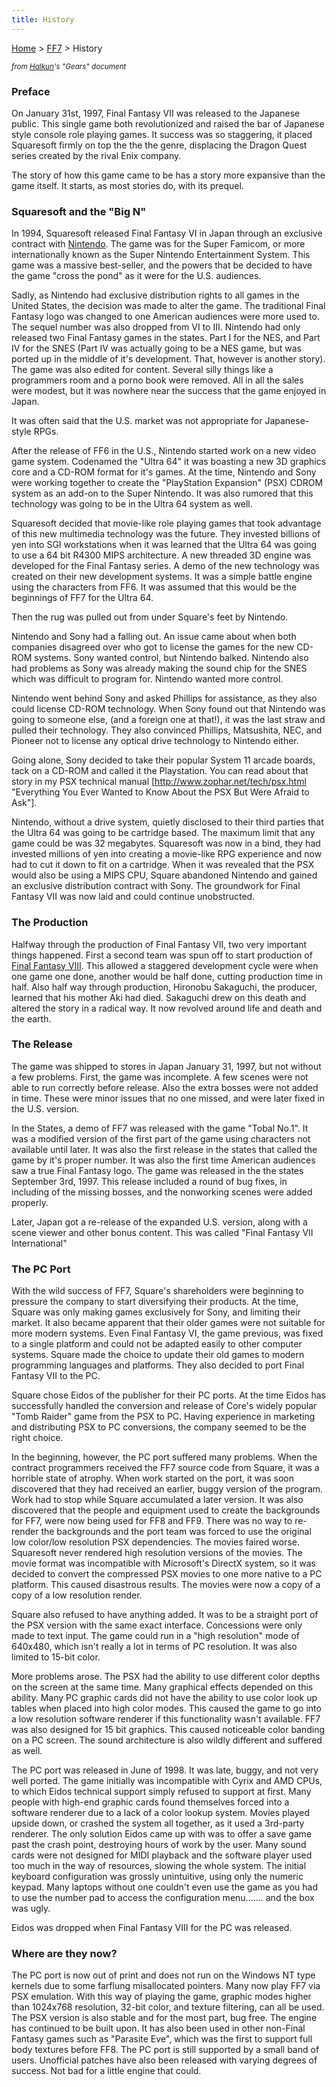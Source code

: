 ```yaml
---
title: History
---
```


[Home](../Main_Page.md) > [FF7](../FF7.md) > History

<small>*from [Halkun](../User:Halkun.md)'s "Gears" document*</small>

  

### Preface

On January 31st, 1997, Final Fantasy VII was released to the Japanese public. This single game both revolutionized and raised the bar of Japanese style console role playing games. It success was so staggering, it placed Squaresoft firmly on top the the the genre, displacing the Dragon Quest series created by the rival Enix company.

The story of how this game came to be has a story more expansive than the game itself. It starts, as most stories do, with its prequel.

### Squaresoft and the "Big N"

In 1994, Squaresoft released Final Fantasy VI in Japan through an exclusive contract with [Nintendo](http://www.nintendo.com/). The game was for the Super Famicom, or more internationally known as the Super Nintendo Entertainment System. This game was a massive best-seller, and the powers that be decided to have the game "cross the pond" as it were for the U.S. audiences.

Sadly, as Nintendo had exclusive distribution rights to all games in the United States, the decision was made to alter the game. The traditional Final Fantasy logo was changed to one American audiences were more used to. The sequel number was also dropped from VI to III. Nintendo had only released two Final Fantasy games in the states. Part I for the NES, and Part IV for the SNES (Part IV was actually going to be a NES game, but was ported up in the middle of it's development. That, however is another story). The game was also edited for content. Several silly things like a programmers room and a porno book were removed. All in all the sales were modest, but it was nowhere near the success that the game enjoyed in Japan.

It was often said that the U.S. market was not appropriate for Japanese-style RPGs.

After the release of FF6 in the U.S., Nintendo started work on a new video game system. Codenamed the "Ultra 64" it was boasting a new 3D graphics core and a CD-ROM format for it's games. At the time, Nintendo and Sony were working together to create the "PlayStation Expansion" (PSX) CDROM system as an add-on to the Super Nintendo. It was also rumored that this technology was going to be in the Ultra 64 system as well.

Squaresoft decided that movie-like role playing games that took advantage of this new multimedia technology was the future. They invested billions of yen into SGI workstations when it was learned that the Ultra 64 was going to use a 64 bit R4300 MIPS architecture. A new threaded 3D engine was developed for the Final Fantasy series. A demo of the new technology was created on their new development systems. It was a simple battle engine using the characters from FF6. It was assumed that this would be the beginnings of FF7 for the Ultra 64.

Then the rug was pulled out from under Square's feet by Nintendo.

Nintendo and Sony had a falling out. An issue came about when both companies disagreed over who got to license the games for the new CD-ROM systems. Sony wanted control, but Nintendo balked. Nintendo also had problems as Sony was already making the sound chip for the SNES which was difficult to program for. Nintendo wanted more control.

Nintendo went behind Sony and asked Phillips for assistance, as they also could license CD-ROM technology. When Sony found out that Nintendo was going to someone else, (and a foreign one at that!), it was the last straw and pulled their technology. They also convinced Phillips, Matsushita, NEC, and Pioneer not to license any optical drive technology to Nintendo either.

Going alone, Sony decided to take their popular System 11 arcade boards, tack on a CD-ROM and called it the Playstation. You can read about that story in my PSX technical manual \[[<http://www.zophar.net/tech/psx.html>](http://www.zophar.net/tech/psx.html) "Everything You Ever Wanted to Know About the PSX But Were Afraid to Ask"\].

Nintendo, without a drive system, quietly disclosed to their third parties that the Ultra 64 was going to be cartridge based. The maximum limit that any game could be was 32 megabytes. Squaresoft was now in a bind, they had invested millions of yen into creating a movie-like RPG experience and now had to cut it down to fit on a cartridge. When it was revealed that the PSX would also be using a MIPS CPU, Square abandoned Nintendo and gained an exclusive distribution contract with Sony. The groundwork for Final Fantasy VII was now laid and could continue unobstructed.

### The Production

Halfway through the production of Final Fantasy VII, two very important things happened. First a second team was spun off to start production of [Final Fantasy VIII](../FF8.md). This allowed a staggered development cycle were when one game one done, another would be half done, cutting production time in half. Also half way through production, Hironobu Sakaguchi, the producer, learned that his mother Aki had died. Sakaguchi drew on this death and altered the story in a radical way. It now revolved around life and death and the earth.

### The Release

The game was shipped to stores in Japan January 31, 1997, but not without a few problems. First, the game was incomplete. A few scenes were not able to run correctly before release. Also the extra bosses were not added in time. These were minor issues that no one missed, and were later fixed in the U.S. version.

In the States, a demo of FF7 was released with the game "Tobal No.1". It was a modified version of the first part of the game using characters not available until later. It was also the first release in the states that called the game by it's proper number. It was also the first time American audiences saw a true Final Fantasy logo. The game was released in the the states September 3rd, 1997. This release included a round of bug fixes, in including of the missing bosses, and the nonworking scenes were added properly.

Later, Japan got a re-release of the expanded U.S. version, along with a scene viewer and other bonus content. This was called "Final Fantasy VII International"

### The PC Port

With the wild success of FF7, Square's shareholders were beginning to pressure the company to start diversifying their products. At the time, Square was only making games exclusively for Sony, and limiting their market. It also became apparent that their older games were not suitable for more modern systems. Even Final Fantasy VI, the game previous, was fixed to a single platform and could not be adapted easily to other computer systems. Square made the choice to update their old games to modern programming languages and platforms. They also decided to port Final Fantasy VII to the PC.

Square chose Eidos of the publisher for their PC ports. At the time Eidos has successfully handled the conversion and release of Core's widely popular "Tomb Raider" game from the PSX to PC. Having experience in marketing and distributing PSX to PC conversions, the company seemed to be the right choice.

In the beginning, however, the PC port suffered many problems. When the contract programmers received the FF7 source code from Square, it was a horrible state of atrophy. When work started on the port, it was soon discovered that they had received an earlier, buggy version of the program. Work had to stop while Square accumulated a later version. It was also discovered that the people and equipment used to create the backgrounds for FF7, were now being used for FF8 and FF9. There was no way to re-render the backgrounds and the port team was forced to use the original low color/low resolution PSX dependencies. The movies faired worse. Squaresoft never rendered high resolution versions of the movies. The movie format was incompatible with Microsoft's DirectX system, so it was decided to convert the compressed PSX movies to one more native to a PC platform. This caused disastrous results. The movies were now a copy of a copy of a low resolution render.

Square also refused to have anything added. It was to be a straight port of the PSX version with the same exact interface. Concessions were only made to text input. The game could run in a "high resolution" mode of 640x480, which isn't really a lot in terms of PC resolution. It was also limited to 15-bit color.

More problems arose. The PSX had the ability to use different color depths on the screen at the same time. Many graphical effects depended on this ability. Many PC graphic cards did not have the ability to use color look up tables when placed into high color modes. This caused the game to go into a low resolution software renderer if this functionality wasn't available. FF7 was also designed for 15 bit graphics. This caused noticeable color banding on a PC screen. The sound architecture is also wildly different and suffered as well.

The PC port was released in June of 1998. It was late, buggy, and not very well ported. The game initially was incompatible with Cyrix and AMD CPUs, to which Eidos technical support simply refused to support at first. Many people with high-end graphic cards found themselves forced into a software renderer due to a lack of a color lookup system. Movies played upside down, or crashed the system all together, as it used a 3rd-party renderer. The only solution Eidos came up with was to offer a save game past the crash point, destroying hours of work by the user. Many sound cards were not designed for MIDI playback and the software player used too much in the way of resources, slowing the whole system. The initial keyboard configuration was grossly unintuitive, using only the numeric keypad. Many laptops without one couldn't even use the game as you had to use the number pad to access the configuration menu....... and the box was ugly.

Eidos was dropped when Final Fantasy VIII for the PC was released.

### Where are they now?

The PC port is now out of print and does not run on the Windows NT type kernels due to some farflung misallocated pointers. Many now play FF7 via PSX emulation. With this way of playing the game, graphic modes higher than 1024x768 resolution, 32-bit color, and texture filtering, can all be used. The PSX version is also stable and for the most part, bug free. The engine has continued to be built upon. It has also been used in other non-Final Fantasy games such as "Parasite Eve", which was the first to support full body textures before FF8. The PC port is still supported by a small band of users. Unofficial patches have also been released with varying degrees of success. Not bad for a little engine that could.
